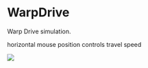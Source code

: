 # WarpDrive

Warp Drive simulation.

horizontal mouse position controls travel speed

![](https://github.com/jongdetim/WarpDrive/blob/master/warpdrive.gif)
